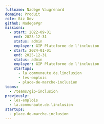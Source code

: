 ```yaml
---
fullname: Nadège Vaugrenard
domaine: Produit
role: Biz Dev
github: NadegeVgr
missions:
  - start: 2022-09-01
    end: 2023-12-31
    status: admin
    employer: GIP Plateforme de l'inclusion
  - start: 2024-01-01
    end: 2025-12-31
    status: admin
    employer: GIP Plateforme de l'inclusion
    startups:
      - la.communaute.de.linclusion
      - les-emplois
      - place-de-marche-inclusion
teams:
  - /teams/gip-inclusion
previously:
  - les-emplois
  - la.communaute.de.linclusion
startups:
  - place-de-marche-inclusion
---
```

